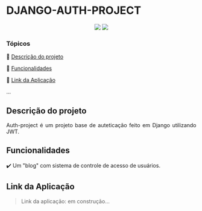 <h1>DJANGO-AUTH-PROJECT</h1> 

<p align="center">
  <img src="https://img.shields.io/static/v1?label=JavaScript&message=DJANGO&color=blue&style=for-the-badge&logo=PYTHON"/>

   <img src="http://img.shields.io/static/v1?label=STATUS&message=PROJETO%20MODELO&color=RED&style=for-the-badge"/>
</p>


### Tópicos 

:small_blue_diamond: [Descrição do projeto](#descrição-do-projeto)

:small_blue_diamond: [Funcionalidades](#funcionalidades)

:small_blue_diamond: [Link da Aplicação](#link-da-aplicação)

... 

## Descrição do projeto 

<p align="justify">
  Auth-project é um projeto base de auteticação feito em Django utilizando JWT.
</p>

## Funcionalidades

:heavy_check_mark: Um "blog" com sistema de controle de acesso de usuários.


## Link da Aplicação

> Link da aplicação: em construção...
